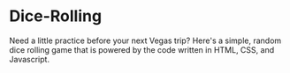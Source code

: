 # Dice-Rolling
Need a little practice before your next Vegas trip? Here's a simple, random dice rolling game that is powered by the code written in HTML, CSS, and Javascript. 
